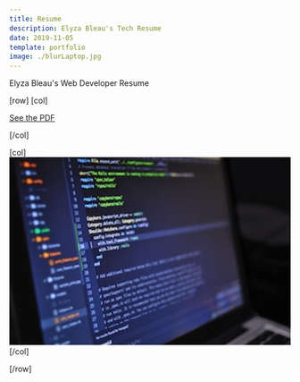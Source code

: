 ```yaml
---
title: Resume
description: Elyza Bleau's Tech Resume
date: 2019-11-05
template: portfolio
image: ./blurLaptop.jpg
---
```


Elyza Bleau's Web Developer Resume

[row]
[col]

[See the PDF](/Elyza_Bleau_Tech_Rs.pdf "EB Tech Resume")

[/col]

[col]
![image](./blurLaptop.jpg)
[/col]

[/row]

